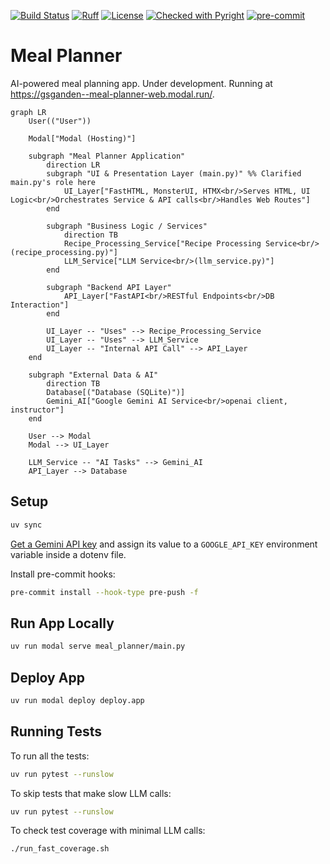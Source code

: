 [![Build Status](https://github.com/gsganden/meal_planner/actions/workflows/ci_cd.yml/badge.svg)](https://github.com/gsganden/meal_planner/actions/workflows/ci_cd.yml)
[![Ruff](https://img.shields.io/endpoint?url=https://raw.githubusercontent.com/astral-sh/ruff/main/assets/badge/v2.json)](https://github.com/astral-sh/ruff)
[![License](https://img.shields.io/badge/License-Apache_2.0-blue.svg)](https://opensource.org/licenses/Apache-2.0)
[![Checked with Pyright](https://img.shields.io/badge/type_checked-pyright-blue)](https://github.com/microsoft/pyright)
[![pre-commit](https://img.shields.io/badge/pre--commit-enabled-brightgreen?logo=pre-commit)](https://github.com/pre-commit/pre-commit)

# Meal Planner

AI-powered meal planning app. Under development. Running at https://gsganden--meal-planner-web.modal.run/.


```mermaid
graph LR
    User(("User"))

    Modal["Modal (Hosting)"]

    subgraph "Meal Planner Application"
        direction LR
        subgraph "UI & Presentation Layer (main.py)" %% Clarified main.py's role here
            UI_Layer["FastHTML, MonsterUI, HTMX<br/>Serves HTML, UI Logic<br/>Orchestrates Service & API calls<br/>Handles Web Routes"]
        end

        subgraph "Business Logic / Services"
            direction TB
            Recipe_Processing_Service["Recipe Processing Service<br/>(recipe_processing.py)"]
            LLM_Service["LLM Service<br/>(llm_service.py)"]
        end

        subgraph "Backend API Layer"
            API_Layer["FastAPI<br/>RESTful Endpoints<br/>DB Interaction"]
        end

        UI_Layer -- "Uses" --> Recipe_Processing_Service
        UI_Layer -- "Uses" --> LLM_Service
        UI_Layer -- "Internal API Call" --> API_Layer
    end

    subgraph "External Data & AI"
        direction TB
        Database[("Database (SQLite)")]
        Gemini_AI["Google Gemini AI Service<br/>openai client, instructor"]
    end

    User --> Modal
    Modal --> UI_Layer

    LLM_Service -- "AI Tasks" --> Gemini_AI
    API_Layer --> Database
```

## Setup

```bash
uv sync
```

[Get a Gemini API key](https://aistudio.google.com/apikey) and assign its value to a `GOOGLE_API_KEY` environment variable inside a dotenv file.

Install pre-commit hooks:

```bash
pre-commit install --hook-type pre-push -f
```

## Run App Locally

```bash
uv run modal serve meal_planner/main.py
```

## Deploy App

```bash
uv run modal deploy deploy.app
```

## Running Tests

To run all the tests:

```bash
uv run pytest --runslow
```

To skip tests that make slow LLM calls:

```bash
uv run pytest --runslow
```

To check test coverage with minimal LLM calls:

```bash
./run_fast_coverage.sh
```
